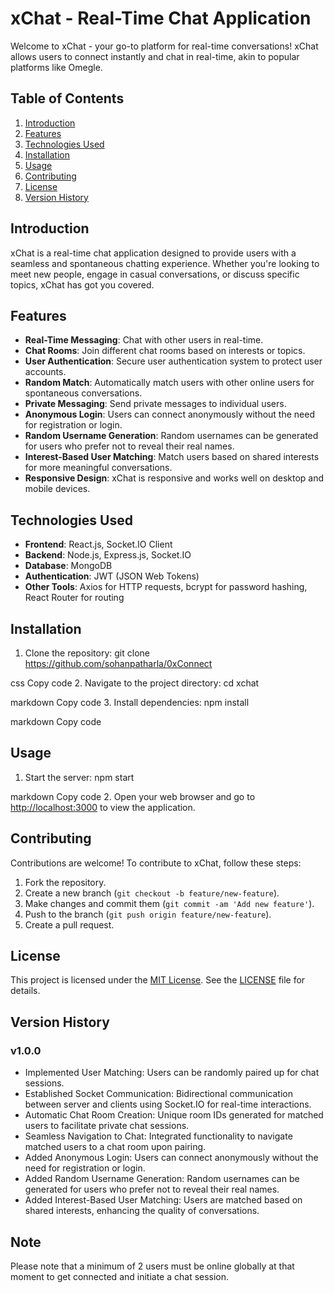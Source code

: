 # xChat - Real-Time Chat Application

Welcome to xChat - your go-to platform for real-time conversations! xChat allows users to connect instantly and chat in real-time, akin to popular platforms like Omegle.

## Table of Contents

1. [Introduction](#introduction)
2. [Features](#features)
3. [Technologies Used](#technologies-used)
4. [Installation](#installation)
5. [Usage](#usage)
6. [Contributing](#contributing)
7. [License](#license)
8. [Version History](#version-history)

## Introduction

xChat is a real-time chat application designed to provide users with a seamless and spontaneous chatting experience. Whether you're looking to meet new people, engage in casual conversations, or discuss specific topics, xChat has got you covered.

## Features

- **Real-Time Messaging**: Chat with other users in real-time.
- **Chat Rooms**: Join different chat rooms based on interests or topics.
- **User Authentication**: Secure user authentication system to protect user accounts.
- **Random Match**: Automatically match users with other online users for spontaneous conversations.
- **Private Messaging**: Send private messages to individual users.
- **Anonymous Login**: Users can connect anonymously without the need for registration or login.
- **Random Username Generation**: Random usernames can be generated for users who prefer not to reveal their real names.
- **Interest-Based User Matching**: Match users based on shared interests for more meaningful conversations.
- **Responsive Design**: xChat is responsive and works well on desktop and mobile devices.

## Technologies Used

- **Frontend**: React.js, Socket.IO Client
- **Backend**: Node.js, Express.js, Socket.IO
- **Database**: MongoDB
- **Authentication**: JWT (JSON Web Tokens)
- **Other Tools**: Axios for HTTP requests, bcrypt for password hashing, React Router for routing

## Installation

1. Clone the repository:
git clone https://github.com/sohanpatharla/0xConnect

css
Copy code
2. Navigate to the project directory:
cd xchat

markdown
Copy code
3. Install dependencies:
npm install

markdown
Copy code

## Usage

1. Start the server:
npm start

markdown
Copy code
2. Open your web browser and go to [http://localhost:3000](http://localhost:3000) to view the application.

## Contributing

Contributions are welcome! To contribute to xChat, follow these steps:
1. Fork the repository.
2. Create a new branch (`git checkout -b feature/new-feature`).
3. Make changes and commit them (`git commit -am 'Add new feature'`).
4. Push to the branch (`git push origin feature/new-feature`).
5. Create a pull request.

## License

This project is licensed under the [MIT License](link-to-license). See the [LICENSE](link-to-license) file for details.

## Version History

### v1.0.0

- Implemented User Matching: Users can be randomly paired up for chat sessions.
- Established Socket Communication: Bidirectional communication between server and clients using Socket.IO for real-time interactions.
- Automatic Chat Room Creation: Unique room IDs generated for matched users to facilitate private chat sessions.
- Seamless Navigation to Chat: Integrated functionality to navigate matched users to a chat room upon pairing.
- Added Anonymous Login: Users can connect anonymously without the need for registration or login.
- Added Random Username Generation: Random usernames can be generated for users who prefer not to reveal their real names.
- Added Interest-Based User Matching: Users are matched based on shared interests, enhancing the quality of conversations.

## Note

Please note that a minimum of 2 users must be online globally at that moment to get connected and initiate a chat session.
